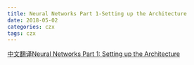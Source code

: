 ```yaml
---
title: Neural Networks Part 1-Setting up the Architecture
date: 2018-05-02
categories: czx
tags: czx
---
```


[中文翻译Neural Networks Part 1: Setting up the Architecture](http://70b86a48.wiz03.com/share/s/1MK6F81-vQ1i2DFlsT0ux-iU1HULyn1wAAdx2anequ1uqhwL)
